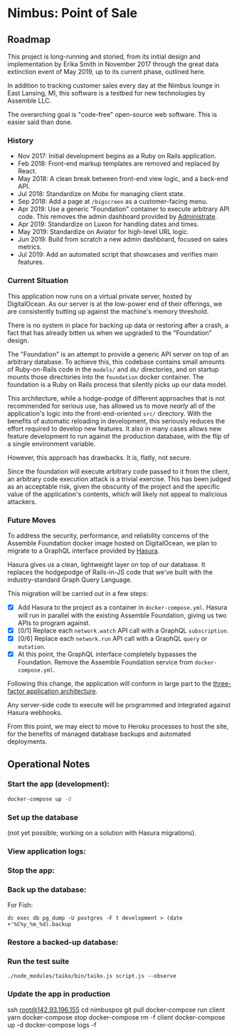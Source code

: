 # Nimbus: Point of Sale

## Roadmap

This project is long-running and storied,
from its initial design and implementation by Erika Smith in November 2017
through the great data extinction event of May 2019,
up to its current phase, outlined here.

In addition to tracking customer sales
every day at the Nimbus lounge in East Lansing, MI,
this software is a testbed for new technologies by Assemble LLC.

The overarching goal is "code-free" open-source web software.
This is easier said than done.

### History

* Nov 2017: Initial development begins as a Ruby on Rails application.
* Feb 2018: Front-end markup templates are removed and replaced by React.
* May 2018: A clean break between front-end view logic, and a back-end API.
* Jul 2018: Standardize on Mobx for managing client state.
* Sep 2018: Add a page at `/bigscreen` as a customer-facing menu.
* Apr 2019: Use a generic "Foundation" container to execute arbitrary API code.
            This removes the admin dashboard provided by [Administrate].
* Apr 2019: Standardize on Luxon for handling dates and times.
* May 2019: Standardize on Aviator for high-level URL logic.
* Jun 2019: Build from scratch a new admin dashboard, focused on sales metrics.
* Jul 2019: Add an automated script that showcases and verifies main features.

[Administrate]: https://administrate-prototype.herokuapp.com

### Current Situation

This application now runs on a virtual private server, hosted by DigitalOcean.
As our server is at the low-power end of their offerings,
we are consistently butting up against the machine's memory threshold.

There is no system in place for backing up data or restoring after a crash,
a fact that has already bitten us when we upgraded to the "Foundation" design.

The "Foundation" is an attempt to provide a generic API server
on top of an arbitrary database.
To achieve this, this codebase contains small amounts of Ruby-on-Rails code
in the `models/` and `db/` directories,
and on startup mounts those directories into the `foundation` docker container.
The foundation is a Ruby on Rails process that silently picks up our data model.

This architecture, while a hodge-podge of different approaches
that is not recommended for serious use,
has allowed us to move *nearly* all of the application's logic
into the front-end-oriented `src/` directory.
With the benefits of automatic reloading in development,
this seriously reduces the effort required to develop new features.
It also in many cases allows new feature development
to run against the production database,
with the flip of a single environment variable.

However, this approach has drawbacks.
It is, flatly, not secure.

Since the foundation will execute arbitrary code passed to it from the client,
an arbitrary code execution attack is a trivial exercise.
This has been judged as an acceptable risk, given the obscurity of the project
and the specific value of the application's contents,
which will likely not appeal to malicious attackers.

### Future Moves

To address the security, performance, and reliability concerns
of the Assemble Foundation docker image hosted on DigitalOcean,
we plan to migrate to a GraphQL interface provided by [Hasura].

Hasura gives us a clean, lightweight layer on top of our database.
It replaces the hodgepodge of Rails-in-JS code that we've built
with the industry-standard Graph Query Language.

This migration will be carried out in a few steps:

* [x] Add Hasura to the project as a container in `docker-compose.yml`.
      Hasura will run in parallel with the existing Assemble Foundation,
      giving us two APIs to program against.
* [x] [0/1] Replace each `network.watch` API call with a GraphQL `subscription`.
* [x] [0/6] Replace each `network.run` API call
            with a GraphQL `query` or `mutation`.
* [x] At this point, the GraphQL interface completely bypasses the Foundation.
      Remove the Assemble Foundation service from `docker-compose.yml`.

Following this change, the application will conform in large part to the
[three-factor application architecture].

Any server-side code to execute will be programmed and integrated
against Hasura webhooks.

From this point, we may elect to move to Heroku processes to host the site,
for the benefits of managed database backups and automated deployments.

[Hasura]: https://hasura.io/
[three-factor application architecture]: https://3factor.app

## Operational Notes

### Start the app (development):

```bash
docker-compose up -d
```

### Set up the database
(not yet possible; working on a solution with Hasura migrations).

### View application logs:
### Stop the app:
### Back up the database:

For Fish:

```fish
dc exec db pg_dump -U postgres -F t development > (date +'%C%y_%m_%d).backup
```

### Restore a backed-up database:

### Run the test suite

```fish
./node_modules/taiko/bin/taiko.js script.js --observe
```

### Update the app in production

ssh root@142.93.196.155
cd nimbuspos
git pull
docker-compose run client yarn
docker-compose stop
docker-compose rm -f client
docker-compose up -d
docker-compose logs -f
